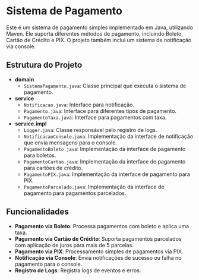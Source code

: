 # Sistema de Pagamento

Este é um sistema de pagamento simples implementado em Java, utilizando Maven. Ele suporta diferentes métodos de pagamento, incluindo Boleto, Cartão de Crédito e PIX. O projeto também inclui um sistema de notificação via console.

## Estrutura do Projeto

- **domain**
  - `SistemaPagamento.java`: Classe principal que executa o sistema de pagamento.
- **service**
  - `Notificacao.java`: Interface para notificação.
  - `Pagamento.java`: Interface para diferentes tipos de pagamento.
  - `PagamentoTaxa.java`: Interface para pagamentos com taxa.
- **service.impl**
  - `Logger.java`: Classe responsável pelo registro de logs.
  - `NotificacaoConsole.java`: Implementação da interface de notificação que envia mensagens para o console.
  - `PagamentoBoleto.java`: Implementação da interface de pagamento para boletos.
  - `PagamentoCartao.java`: Implementação da interface de pagamento para cartões de crédito.
  - `PagamentoPIX.java`: Implementação da interface de pagamento para PIX.
  - `PagamentoParcelado.java`: Implementação da interface de pagamento para pagamentos parcelados.

## Funcionalidades

- **Pagamento via Boleto**: Processa pagamentos com boleto e aplica uma taxa.
- **Pagamento via Cartão de Crédito**: Suporta pagamentos parcelados com aplicação de juros para mais de 5 parcelas.
- **Pagamento via PIX**: Processamento simples de pagamentos via PIX.
- **Notificação via Console**: Envia notificações de sucesso ou falha no pagamento para o console.
- **Registro de Logs**: Registra logs de eventos e erros.
